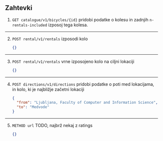 ## Zahtevki

1. `GET catalogue/v1/bicycles/{id}`
   pridobi podatke o kolesu in zadnjih `n-rentals-included` izposoj tega kolesa.
---

2. `POST rental/v1/rentals`
   izposodi kolo

   ```json
   {}
   ```
---

3. `POST rental/v1/rentals`
   vrne izposojeno kolo na ciljni lokaciji

   ```json
   {}
   ```
---

4. `POST directions/v1/directions`
   pridobi podatke o poti med lokacijama, in kolo, ki je najbližje začetni lokaciji

   ```json
   {
     "from": "Ljubljana, Faculty of Computer and Information Science",
     "to": "Medvode"
   }
   ```
---

5. `METHOD url`
   TODO, najbrž nekaj z ratings

   ```json
   {}
   ```
